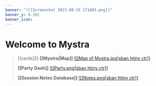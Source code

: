 ```yaml
---
banner: "![[Screenshot 2023-09-15 171603.png]]"
banner_y: 0.392
banner_icon:
---
```

# Welcome to Mystra
>[!cards|2]
>**[[Mystra|Map]]** 
>[![[Map of Mystra.jpg|sban htiny ctr]]](<Mystra>)
>
>**[[Party Dash]]**
> [![[Party.png|sban htiny ctr]]](<Party Dash>)
> 
>**[[Session Notes Database]]**
>[![[Notes.png|sban htiny ctr]]](<Session Notes Database>)
